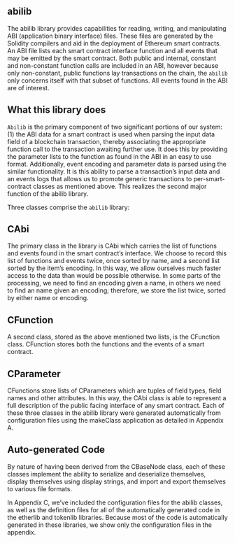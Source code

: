 ## abilib

The abilib library provides capabilities for reading, writing, and manipulating ABI (application binary interface) files. These files are generated by the Solidity compilers and aid in the deployment of Ethereum smart contracts. An ABI file lists each smart contract interface function and all events that may be emitted by the smart contract. Both public and internal, constant and non-constant function calls are included in an ABI, however because only non-constant, public functions lay transactions on the chain, the `abilib` only concerns itself with that subset of functions. All events found in the ABI are of interest.

## What this library does

`Abilib` is the primary component of two significant portions of our system: (1) the ABI data for a smart contract is used when parsing the input data field of a blockchain transaction, thereby associating the appropriate function call to the transaction awaiting further use. It does this by providing the parameter lists to the function as found in the ABI in an easy to use format. Additionally, event encoding and parameter data is parsed using the similar functionality. It is this ability to parse a transaction’s input data and an events logs that allows us to promote generic transactions to per-smart-contract classes as mentioned above. This realizes the second major function of the abilib library.

Three classes comprise the `abilib` library:

## CAbi

The primary class in the library is CAbi which carries the list of functions and events found in the smart contract’s interface. We choose to record this list of functions and events twice, once sorted by name, and a second list sorted by the item’s encoding. In this way, we allow ourselves much faster access to the data than would be possible otherwise. In some parts of the processing, we need to find an encoding given a name, in others we need to find an name given an encoding; therefore, we store the list twice, sorted by either name or encoding.

## CFunction

A second class, stored as the above mentioned two lists, is the CFunction class. CFunction stores both the functions and the events of a smart contract.

## CParameter

CFunctions store lists of CParameters which are tuples of field types, field names and other attributes. In this way, the CAbi class is able to represent a full description of the public facing interface of any smart contract. Each of these three classes in the abilib library were generated automatically from configuration files using the makeClass application as detailed in Appendix A.

## Auto-generated Code

By nature of having been derived from the CBaseNode class, each of these classes implement the ability to serialize and deserialize themselves, display themselves using display strings, and import and export themselves to various file formats.

In Appendix C, we’ve included the configuration files for the abilib classes, as well as the definition files for all of the automatically generated code in the etherlib and tokenlib libraries. Because most of the code is automatically generated in these libraries, we show only the configuration files in the appendix.

